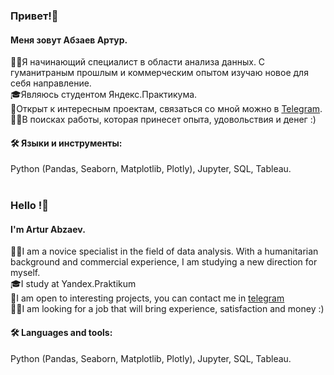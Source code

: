 ### Привет!👋 
#### Меня зовут Абзаев Артур.
🙋‍♂️Я начинающий специалист в области анализа данных.
С гуманитраным прошлым и коммерческим опытом изучаю новое для себя направление.
<br>🎓Являюсь студентом Яндекс.Практикума.
<br>👐Открыт к интересным проектам, связаться со мной можно в [Telegram](https://t.me/aabzaev).
<br>👷‍♂️В поисках работы, которая принесет опыта, удовольствия и денег :)
#### 🛠 Языки и инструменты:
Python (Pandas, Seaborn, Matplotlib, Plotly), Jupyter, SQL, Tableau.
<br>
<br>
### Hello !👋 
#### I'm Artur Abzaev.
🙋‍♂️I am a novice specialist in the field of data analysis.
With a humanitarian background and commercial experience, I am studying a new direction for myself.
<br>🎓I study at Yandex.Praktikum
<br>👐I am open to interesting projects, you can contact me in [telegram](https://t.me/aabzaev )
<br>👷‍♂️I am looking for a job that will bring experience, satisfaction and money :)


#### 🛠 Languages and tools:
Python (Pandas, Seaborn, Matplotlib, Plotly), Jupyter, SQL, Tableau.

<!---
Abzaev/Abzaev is a ✨ special ✨ repository because its `README.md` (this file) appears on your GitHub profile.
You can click the Preview link to take a look at your changes.
--->

